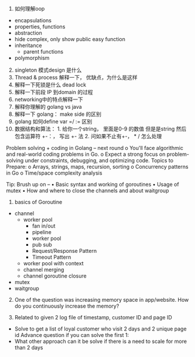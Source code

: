 1. 如何理解oop
- encapsulations
 - properties, functions
- abstraction
 - hide complex, only show public easy function 
- inheritance
    - parent functions 
- polymorphism
2. singleton 模式design 是什么
3. Thread & process 解释一下， 优缺点，为什么是这样
4. 解释一下死锁是什么 dead lock
5. 解释一下前段 IP 到domain 的过程
6. networking中的特点解释一下
7. 解释你理解的 golang vs java
8. 解释一下 golang： make side 的区别
9. golang 如何define var =/ := 区别
10.  数据结构和算法： 
    1. 给你一个string， 里面是0-9 的数值 但是是string 然后包含运算符 +-：， 写出 +- 法
    2. 问如果不止有+-， * / 怎么处理


Problem solving + coding in Golang – next round
o You'll face algorithmic and real-world coding problems in Go.
o Expect a strong focus on problem-solving under constraints, debugging,
and optimizing code.
Topics to Prepare:
o Arrays, strings, maps, recursion, sorting
o Concurrency patterns in Go
o Time/space complexity analysis

Tip:
Brush up on –
• Basic syntax and working of goroutines
• Usage of mutex
• How and where to close the channels and about waitgroup

1. basics of Goroutine
- channel
    - worker pool
        - fan in/out
        - pipeline
        - worker pool
        - pub sub
        - Request/Response Pattern
        - Timeout Pattern
    - worker pool with context
    - channel merging
    - channel goroutine closure
- mutex
- waitgroup
2. One of the question was increasing memory space in app/website. How do you continuously increase the memory?

3. Related to given 2 log file of timestamp, customer ID and page ID
- Solve to get a list of loyal customer who visit 2 days and 2 unique page id
Advance question if you can solve the first 1: 
- What other approach can it be solve if there is a need to scale for more than 2 days